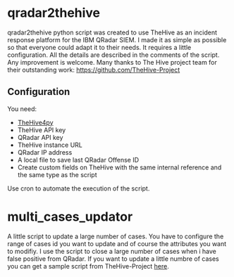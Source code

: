 # qradar2thehive
qradar2thehive python script was created to use TheHive as an incident response platform for the IBM QRadar SIEM.
I made it as simple as possible so that everyone could adapt it to their needs.
It requires a little configuration. All the details are described in the comments of the script.
Any improvement is welcome.
Many thanks to The Hive project team for their outstanding work: https://github.com/TheHive-Project
## Configuration
You need:
- [TheHive4py](https://thehive-project.org/#section_thehive4py)
- TheHive API key
- QRadar API key
- TheHive instance URL
- QRadar IP address
- A local file to save last QRadar Offense ID
- Create custom fields on TheHive with the same internal reference and the same type as the script

Use cron to automate the execution of the script.

# multi_cases_updator
A little script to update a large number of cases.
You have to configure the range of cases id you want to update and of course the attributes you want to modifiy.
I use the script to close a large number of cases when i have false positive from QRadar.
If you want to update a little numbre of cases you can get a sample script from TheHive-Project [here](https://github.com/TheHive-Project/TheHive4py/tree/master/samples).
